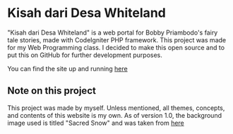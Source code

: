 Kisah dari Desa Whiteland
=========================

"Kisah dari Desa Whiteland" is a web portal for Bobby Priambodo's fairy tale stories, made with CodeIgniter PHP framework. This project was made for my Web Programming class. I decided to make this open source and to put this on GitHub for further development purposes.

You can find the site up and running [here](http://mahasiswa.cs.ui.ac.id/~widyanto.bagus/whiteland)

Note on this project
-----------------------

This project was made by myself. Unless mentioned, all themes, concepts, and contents of this website is my own. As of version 1.0, the background image used is titled "Sacred Snow" and was taken from [here](http://gembells.com/sacred-snow-wallpaper.html)